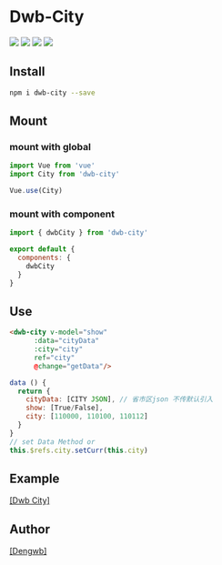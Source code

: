 # Dwb-City

[![](https://img.shields.io/badge/vue-2.x-green.svg)]()
[![](https://img.shields.io/npm/v/dwb-city.svg?style=flat)](https://www.npmjs.com/package/dwb-city)
[![](https://img.shields.io/npm/dt/dwb-city.svg)]()
[![](https://img.shields.io/github/stars/dengwb1991/dwb-city.svg?style=social&label=Stars)]()

## Install

``` bash
npm i dwb-city --save
```

## Mount

### mount with global

``` javascript
import Vue from 'vue'
import City from 'dwb-city'

Vue.use(City)
```

### mount with component

``` javascript
import { dwbCity } from 'dwb-city'

export default {
  components: {
    dwbCity
  }
}
```

## Use
``` html
<dwb-city v-model="show"
      :data="cityData"
      :city="city"
      ref="city"
      @change="getData"/>
```
``` javascript
data () {
  return {
    cityData: [CITY JSON], // 省市区json 不传默认引入
    show: [True/False],
    city: [110000, 110100, 110112]
  }
}
// set Data Method or
this.$refs.city.setCurr(this.city)
```

## Example
[[Dwb City]](http://vuetool.dengwb.com/#/city)

## Author
[[Dengwb]](http://www.dengwb.com/app/welcome.html)
